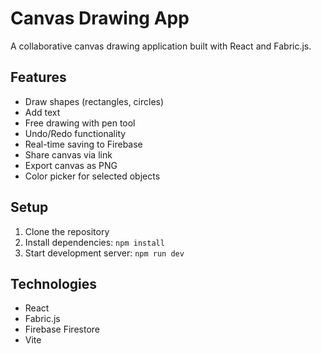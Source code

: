 # Canvas Drawing App

A collaborative canvas drawing application built with React and Fabric.js.

## Features

- Draw shapes (rectangles, circles)
- Add text
- Free drawing with pen tool
- Undo/Redo functionality
- Real-time saving to Firebase
- Share canvas via link
- Export canvas as PNG
- Color picker for selected objects

## Setup

1. Clone the repository
2. Install dependencies: `npm install`
3. Start development server: `npm run dev`

## Technologies

- React
- Fabric.js
- Firebase Firestore
- Vite
